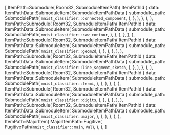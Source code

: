 [
    ItemPath::Submodule(
        Room32,
        SubmoduleItemPath(
            ItemPathId {
                data: ItemPathData::SubmoduleItem(
                    SubmoduleItemPathData {
                        submodule_path: SubmodulePath(
                            `mnist_classifier::connected_component`,
                        ),
                    },
                ),
            },
        ),
    ),
    ItemPath::Submodule(
        Room32,
        SubmoduleItemPath(
            ItemPathId {
                data: ItemPathData::SubmoduleItem(
                    SubmoduleItemPathData {
                        submodule_path: SubmodulePath(
                            `mnist_classifier::raw_contour`,
                        ),
                    },
                ),
            },
        ),
    ),
    ItemPath::Submodule(
        Room32,
        SubmoduleItemPath(
            ItemPathId {
                data: ItemPathData::SubmoduleItem(
                    SubmoduleItemPathData {
                        submodule_path: SubmodulePath(
                            `mnist_classifier::geom2d`,
                        ),
                    },
                ),
            },
        ),
    ),
    ItemPath::Submodule(
        Room32,
        SubmoduleItemPath(
            ItemPathId {
                data: ItemPathData::SubmoduleItem(
                    SubmoduleItemPathData {
                        submodule_path: SubmodulePath(
                            `mnist_classifier::line_segment_sketch`,
                        ),
                    },
                ),
            },
        ),
    ),
    ItemPath::Submodule(
        Room32,
        SubmoduleItemPath(
            ItemPathId {
                data: ItemPathData::SubmoduleItem(
                    SubmoduleItemPathData {
                        submodule_path: SubmodulePath(
                            `mnist_classifier::fermi`,
                        ),
                    },
                ),
            },
        ),
    ),
    ItemPath::Submodule(
        Room32,
        SubmoduleItemPath(
            ItemPathId {
                data: ItemPathData::SubmoduleItem(
                    SubmoduleItemPathData {
                        submodule_path: SubmodulePath(
                            `mnist_classifier::digits`,
                        ),
                    },
                ),
            },
        ),
    ),
    ItemPath::Submodule(
        Room32,
        SubmoduleItemPath(
            ItemPathId {
                data: ItemPathData::SubmoduleItem(
                    SubmoduleItemPathData {
                        submodule_path: SubmodulePath(
                            `mnist_classifier::major`,
                        ),
                    },
                ),
            },
        ),
    ),
    ItemPath::MajorItem(
        MajorItemPath::Fugitive(
            FugitivePath(`mnist_classifier::main`, `Val`),
        ),
    ),
]